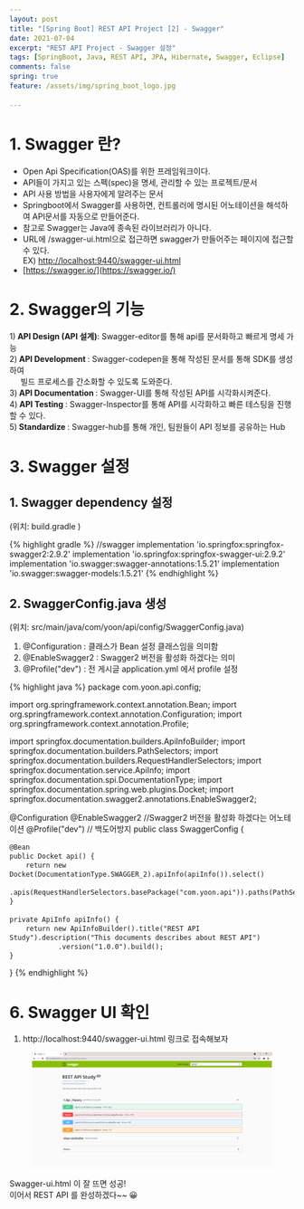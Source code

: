 ```yaml
---
layout: post
title: "[Spring Boot] REST API Project [2] - Swagger"
date: 2021-07-04
excerpt: "REST API Project - Swagger 설정"
tags: [SpringBoot, Java, REST API, JPA, Hibernate, Swagger, Eclipse]
comments: false
spring: true
feature: /assets/img/spring_boot_logo.jpg

---
```


# 1. Swagger 란?
* Open Api Specification(OAS)를 위한 프레임워크이다.
* API들이 가지고 있는 스펙(spec)을 명세, 관리할 수 있는 프로젝트/문서
* API 사용 방법을 사용자에게 알려주는 문서
* Springboot에서 Swagger를 사용하면, 컨트롤러에 명시된 어노테이션을 해석하여 API문서를 자동으로 만들어준다.
* 참고로 Swagger는 Java에 종속된 라이브러리가 아니다.
* URL에 /swagger-ui.html으로 접근하면 swagger가 만들어주는 페이지에 접근할 수 있다. 
  &nbsp;&nbsp;<br>EX) [http://localhost:9440/swagger-ui.html](http://localhost:9440/swagger-ui.html)
* [https://swagger.io/](https://swagger.io/)

# 2. Swagger의 기능

1)<b> API Design (API 설계)</b>: Swagger-editor를 통해 api를 문서화하고 빠르게 명세 가능 <br>
2)<b> API Development </b>: Swagger-codepen을 통해 작성된 문서를 통해 SDK를 생성하여 <br>&nbsp;&nbsp;&nbsp;&nbsp; 빌드 프로세스를 간소화할 수 있도록 도와준다. <br>
3)<b> API Documentation </b>: Swagger-UI를 통해 작성된 API를 시각화시켜준다. <br>
4)<b> API Testing </b>: Swagger-Inspector를 통해 API를 시각화하고 빠른 테스팅을 진행할 수 있다. <br>
5)<b> Standardize </b>: Swagger-hub를 통해 개인, 팀원들이 API 정보를 공유하는 Hub <br>

# 3. Swagger 설정

## 1. Swagger dependency 설정
(위치: build.gradle )

{% highlight gradle %}
   //swagger
   implementation 'io.springfox:springfox-swagger2:2.9.2'
   implementation 'io.springfox:springfox-swagger-ui:2.9.2'
   implementation 'io.swagger:swagger-annotations:1.5.21'
   implementation 'io.swagger:swagger-models:1.5.21'
{% endhighlight %}

## 2. SwaggerConfig.java 생성
(위치: src/main/java/com/yoon/api/config/SwaggerConfig.java)

 1) @Configuration : 클래스가 Bean 설정 클래스임을 의미함 <br>
 2) @EnableSwagger2 : Swagger2 버전을 활성화 하겠다는 의미 <br>
 3) @Profile("dev") : 전 게시글 application.yml 에서 profile 설정 <br>


{% highlight java %}
package com.yoon.api.config;

import org.springframework.context.annotation.Bean;
import org.springframework.context.annotation.Configuration;
import org.springframework.context.annotation.Profile;

import springfox.documentation.builders.ApiInfoBuilder;
import springfox.documentation.builders.PathSelectors;
import springfox.documentation.builders.RequestHandlerSelectors;
import springfox.documentation.service.ApiInfo;
import springfox.documentation.spi.DocumentationType;
import springfox.documentation.spring.web.plugins.Docket;
import springfox.documentation.swagger2.annotations.EnableSwagger2;

@Configuration
@EnableSwagger2	//Swagger2 버전을 활성화 하겠다는 어노테이션
@Profile("dev")  // 백도어방지
public class SwaggerConfig {

	@Bean
	public Docket api() {
		return new Docket(DocumentationType.SWAGGER_2).apiInfo(apiInfo()).select()
				.apis(RequestHandlerSelectors.basePackage("com.yoon.api")).paths(PathSelectors.any()).build();
	}

	private ApiInfo apiInfo() {
		return new ApiInfoBuilder().title("REST API Study").description("This documents describes about REST API")
				.version("1.0.0").build();
	}
} 
{% endhighlight %}
 
# 6. Swagger UI 확인

1) http://localhost:9440/swagger-ui.html 링크로 접속해보자 
<figure>
	<img src="/assets/img/swagger-ui.png">
</figure>
 
 Swagger-ui.html 이 잘 뜨면 성공! <br>
 이어서 REST API 를 완성하겠다~~ 😀


